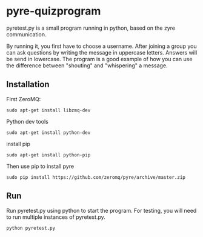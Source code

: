 # pyre-quizprogram

 pyretest.py is a small program running  in python, based on the zyre communication.

 By running it, you first have to choose a username. After joining a group you can ask questions by writing the message in uppercase letters. Answers will be send in lowercase.
 The program is a good example of how you can use the difference between "shouting" and "whispering" a message.

## Installation
First ZeroMQ:

```
sudo apt-get install libzmq-dev
```

Python dev tools

```
sudo apt-get install python-dev
```

install pip 

```
sudo apt-get install python-pip
```
 
Then use pip to install pyre 

```
sudo pip install https://github.com/zeromq/pyre/archive/master.zip
```

## Run
Run pyretest.py using python to start the program. For testing, you will need to run multiple instances of pyretest.py.

```
python pyretest.py
```
